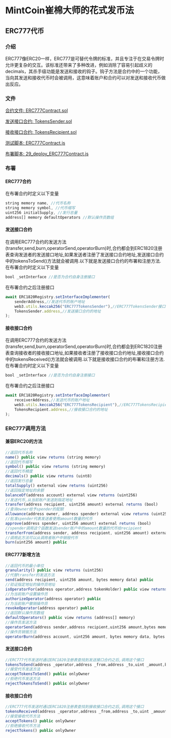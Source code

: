# MintCoin崔棉大师的花式发币法

## ERC777代币

### 介绍
ERC777像ERC20一样，ERC777是可替代令牌的标准，并且专注于在交易令牌时允许更复杂的交互。该标准还带来了多种改进，例如消除了容易引起歧义的decimals，其杀手级功能是发送和接收的钩子。钩子方法是合约中的一个功能，当向其发送和接收代币时会被调用，这意味着账户和合约可以对发送和接收代币做出反应。
### 文件
[合约文件: ERC777Contract.sol](https://github.com/xian9yu/MintCoin/blob/master/contracts/ERC777/ERC777Contract.sol)

[发送接口合约: TokensSender.sol](https://github.com/xian9yu/MintCoin/blob/master/contracts/ERC777/TokensSender.sol)

[接收接口合约: TokensRecipient.sol](https://github.com/xian9yu/MintCoin/blob/master/contracts/ERC777/TokensRecipient.sol)

[测试脚本: ERC777Contract.js](https://github.com/xian9yu/MintCoin/blob/master/test/ERC777/ERC777Contract.js)

[布署脚本: 29_deploy_ERC777Contract.js](https://github.com/xian9yu/MintCoin/blob/master/migrations/29_deploy_ERC777Contract.js)
### 布署
#### ERC777合约
在布署合约时定义以下变量
```javascript
string memory name, //代币名称
string memory symbol, //代币缩写
uint256 initialSupply, //发行总量
address[] memory defaultOperators //默认操作员数组
```
#### 发送接口合约
在调用ERC777合约的发送方法(transfer,send,burn,operatorSend,operatorBurn)时,合约都会到ERC1820注册表查询发送者的发送接口地址,如果发送者注册了发送接口合约地址,发送接口合约中的tokensToSend()方法就会被调用.以下就是发送接口合约的布署和注册方法.
在布署合约时定义以下变量
```javascript
bool _setInterface //是否为合约自身注册接口
```
在布署合约之后注册接口
```javascript
await ERC1820Registry.setInterfaceImplementer(
    senderAddress,//发送代币的账户地址
    web3.utils.keccak256("ERC777TokensSender"),//ERC777TokensSender接口的keccak256哈希值
    TokensSender.address,//发送接口合约的地址
);
```
#### 接收接口合约
在调用ERC777合约的发送方法(transfer,send,burn,operatorSend,operatorBurn)时,合约都会到ERC1820注册表查询接收者的接收接口地址,如果接收者注册了接收接口合约地址,接收接口合约中的tokensReceived()方法就会被调用.以下就是接收接口合约的布署和注册方法.
在布署合约时定义以下变量
```javascript
bool _setInterface //是否为合约自身注册接口
```
在布署合约之后注册接口
```javascript
await ERC1820Registry.setInterfaceImplementer(
    receiverAddress,//发送代币的账户地址
    web3.utils.keccak256("ERC777TokensRecipient"),//ERC777TokensRecipient接口的keccak256哈希值
    TokensRecipient.address,//接收接口合约的地址
);
```
### ERC777调用方法
#### 兼容ERC20的方法

```javascript
//返回代币名称
name() public view returns (string memory)
//返回代币缩写
symbol() public view returns (string memory)
//返回代币精度
decimals() public view returns (uint8)
//返回发行总量
totalSupply() external view returns (uint256)
//返回指定地址的余额
balanceOf(address account) external view returns (uint256)
//发送代币,从当前账户发送到指定地址
transfer(address recipient, uint256 amount) external returns (bool)
//查询owner给予spender的配额
allowance(address owner, address spender) external view returns (uint256)
//批准spender代表发送者使用amount数量的代币
approve(address spender, uint256 amount) external returns (bool)
//spender调用这个函数发送sender账户中的amount数量的代币给recipient
transferFrom(address sender, address recipient, uint256 amount) external returns (bool)
//调用此方法可以从调用者账户中销毁代币
burn(uint256 amount) public 
```
#### ERC777新增方法
```javascript
//返回代币的最小单位
granularity() public view returns (uint256)
//代替transfer的发送方法
send(address recipient, uint256 amount, bytes memory data) public
//验证指定地址的操作员地址
isOperatorFor(address operator,address tokenHolder) public view returns (bool)
//为当前账户设置操作员
authorizeOperator(address operator) public
//为当前账户撤销操作员
revokeOperator(address operator) public
//返回默认操作员数组
defaultOperators() public view returns (address[] memory)
//操作员发送方法
operatorSend(address sender,address recipient,uint256 amount,bytes memory data,bytes memory operatorData)
//操作员销毁方法
operatorBurn(address account, uint256 amount, bytes memory data, bytes memory operatorData) public
```
#### 发送接口合约
```javascript
//ERC777代币发送时通过ERC1820注册表查找到发送接口合约之后,调用这个接口
tokensToSend(address _operator,address _from,address _to,uint _amount,bytes calldata _data,bytes calldata _operatorData)external
//接受代币发送方法
acceptTokensToSend() public onlyOwner 
//拒绝代币发送方法
rejectTokensToSend() public onlyOwner
```
#### 接收接口合约
```javascript
//ERC777代币发送时通过ERC1820注册表查找到接收接口合约之后,调用这个接口
tokensReceived(address _operator,address _from,address _to,uint _amount,bytes calldata _data,bytes calldata _operatorData)external
//接受接收代币方法
acceptTokens() public onlyOwner 
//拒绝接收代币方法
rejectTokens() public onlyOwner
```
